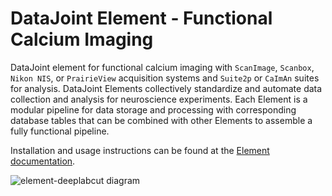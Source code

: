 # DataJoint Element - Functional Calcium Imaging

DataJoint element for functional calcium imaging with `ScanImage`, `Scanbox`,
`Nikon NIS`, or `PrairieView` acquisition systems and `Suite2p` or `CaImAn` suites
for analysis. DataJoint Elements collectively standardize and automate data collection
and analysis for neuroscience experiments. Each Element is a modular pipeline for data
storage and processing with corresponding database tables that can be combined with
other Elements to assemble a fully functional pipeline.

Installation and usage instructions can be found at the
[Element documentation](https://datajoint.com/docs/elements/element-calcium-imaging).

![element-deeplabcut diagram](https://raw.githubusercontent.com/datajoint/element-calcium-imaging/main/images/attached_calcium_imaging_element.svg)